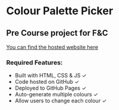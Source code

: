 # Colour Palette Picker
## Pre Course project for F&C 

[You can find the hosted website here](https://joe-lindie.github.io/Colour-Palette-Picker/)

### Required Features: 
- Built with HTML, CSS & JS  ✓
- Code hosted on GitHub ✓
- Deployed to GitHub Pages ✓
- Auto-generate multiple colours ✓
- Allow users to change each colour ✓